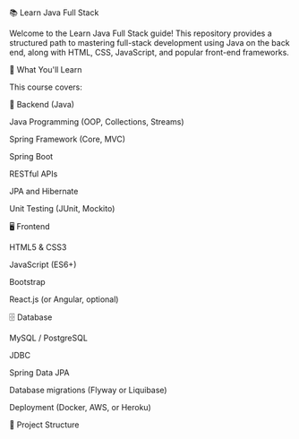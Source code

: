 📚 Learn Java Full Stack

Welcome to the Learn Java Full Stack guide! This repository provides a structured path to mastering full-stack development using Java on the back end, along with HTML, CSS, JavaScript, and popular front-end frameworks.

🚀 What You'll Learn

This course covers:

🔧 Backend (Java)

Java Programming (OOP, Collections, Streams)

Spring Framework (Core, MVC)

Spring Boot

RESTful APIs

JPA and Hibernate

Unit Testing (JUnit, Mockito)

🖥️ Frontend

HTML5 & CSS3

JavaScript (ES6+)

Bootstrap

React.js (or Angular, optional)

🗄️ Database

MySQL / PostgreSQL

JDBC

Spring Data JPA

Database migrations (Flyway or Liquibase)



Deployment (Docker, AWS, or Heroku)

📁 Project Structure
